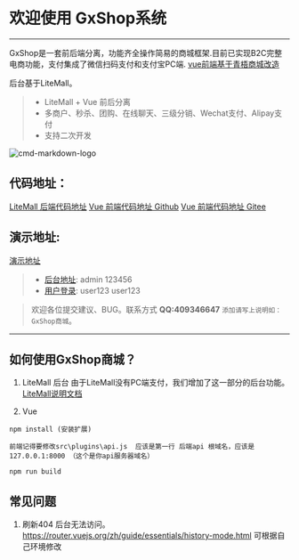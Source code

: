 # 欢迎使用 GxShop系统 

------

GxShop是一套前后端分离，功能齐全操作简易的商城框架.目前已实现B2C完整电商功能，支付集成了微信扫码支付和支付宝PC端.
[vue前端基于青梧商城改造](https://gitee.com/qingwuitcn/qwShopVue)

后台基于LiteMall。


> * LiteMall + Vue 前后分离
> * 多商户、秒杀、团购、在线聊天、三级分销、Wechat支付、Alipay支付
> * 支持二次开发

![cmd-markdown-logo](http://123.206.215.59/pc/logo.png)

## 代码地址：

[LiteMall 后端代码地址](https://github.com/liijun/litemall)
[Vue 前端代码地址 Github](https://github.com/liijun/litemall-pcvue)
[Vue 前端代码地址 Gitee](https://gitee.com/lijunnew/litemall-pcvue)


## 演示地址:
[演示地址](http://123.206.215.59)

> * [后台地址](http://123.206.215.59/shop-admin): admin 123456 
> * [用户登录](http://123.206.215.59/user/login): user123 user123 


> 欢迎各位提交建议、BUG。联系方式 **QQ:409346647**  `添加请写上说明如：GxShop商城`。

------

## 如何使用GxShop商城？



1. LiteMall 后台
由于LiteMall没有PC端支付，我们增加了这一部分的后台功能。
[LiteMall说明文档](https://linlinjava.gitbook.io/litemall/)

2. Vue

```vue
npm install (安装扩展)

前端记得要修改src\plugins\api.js  应该是第一行 后端api 根域名，应该是127.0.0.1:8000 （这个是你api服务器域名）

npm run build
```




## 常见问题

1. 刷新404 后台无法访问。
https://router.vuejs.org/zh/guide/essentials/history-mode.html   可根据自己环境修改

